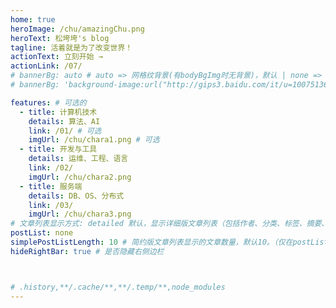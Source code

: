 ```yaml
---
home: true
heroImage: /chu/amazingChu.png
heroText: 松垮垮's blog
tagline: 活着就是为了改变世界！
actionText: 立刻开始 →
actionLink: /07/
# bannerBg: auto # auto => 网格纹背景(有bodyBgImg时无背景)，默认 | none => 无 | '大图地址' | background: 自定义背景样式       提示：如发现文本颜色不适应你的背景时可以到palette.styl修改$bannerTextColor变量
# bannerBg: 'background-image:url("http://gips3.baidu.com/it/u=100751361,1567855012&fm=3028&app=3028&f=JPEG&fmt=auto?w=960&h=1280")'

features: # 可选的
  - title: 计算机技术
    details: 算法、AI
    link: /01/ # 可选
    imgUrl: /chu/chara1.png # 可选
  - title: 开发与工具
    details: 运维、工程、语言
    link: /02/
    imgUrl: /chu/chara2.png
  - title: 服务端
    details: DB、OS、分布式
    link: /03/
    imgUrl: /chu/chara3.png
# 文章列表显示方式: detailed 默认，显示详细版文章列表（包括作者、分类、标签、摘要、分页等）| simple => 显示简约版文章列表（仅标题和日期）| none 不显示文章列表
postList: none
simplePostListLength: 10 # 简约版文章列表显示的文章数量，默认10。（仅在postList设置为simple时生效）
hideRightBar: true # 是否隐藏右侧边栏



# .history,**/.cache/**,**/.temp/**,node_modules
---
```

